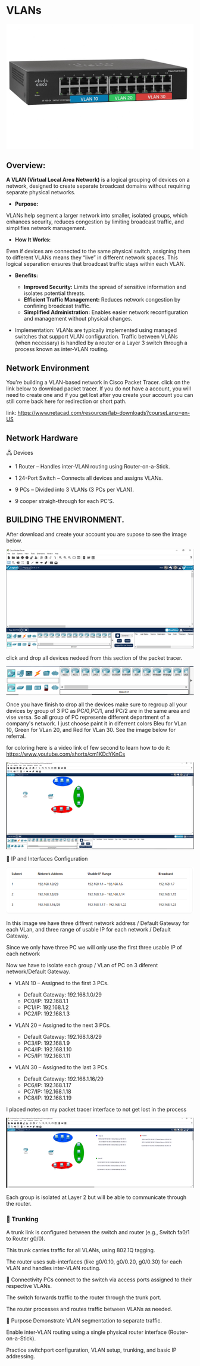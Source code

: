# VLANs

![Cisco switch with three vlan](E046E633-A3B8-49C0-8852-C8503ADE62D0.png)

## Overview:

**A VLAN (Virtual Local Area Network)** is a logical grouping of devices on a network, designed to create separate broadcast domains without requiring separate physical networks.

- **Purpose:**

VLANs help segment a larger network into smaller, isolated groups, which enhances security, reduces congestion by limiting broadcast traffic, and simplifies network management.

- **How It Works:**

Even if devices are connected to the same physical switch, assigning them to different VLANs means they “live” in different network spaces. This logical separation ensures that broadcast traffic stays within each VLAN.

- **Benefits:**
   - **Improved Security:** Limits the spread of sensitive information and isolates potential threats.
   - **Efficient Traffic Management:** Reduces network congestion by confining broadcast traffic.
   - **Simplified Administration:** Enables easier network reconfiguration and management without physical changes.

- Implementation:
VLANs are typically implemented using managed switches that support VLAN configuration. Traffic between VLANs (when necessary) is handled by a router or a Layer 3 switch through a process known as inter-VLAN routing.

 ## Network Environment

You're building a VLAN-based network in Cisco Packet Tracer.
click on the link below to download packet tracer. If you do not have a account, you will need to create one and if you get lost after you create your account you can still come back here for redirection or short path.

link: https://www.netacad.com/resources/lab-downloads?courseLang=en-US

## Network Hardware

🖧 Devices

- 1 Router – Handles inter-VLAN routing using Router-on-a-Stick.

- 1 24-Port Switch – Connects all devices and assigns VLANs.

- 9 PCs – Divided into 3 VLANs (3 PCs per VLAN).

- 9 cooper straigh-through for each PC'S. 

## BUILDING THE ENVIRONMENT.

After download and create your account you are supose to see the image below.

![empty environment of packet tracer](Capture1.PNG)

click and drop all devices nedeed from this section of the packet tracer.

![section of the packet tracer](Capture2.PNG)

Once you have finish to drop all the devices make sure to regroup all your devices by group of 3 PC as PC/0,PC/1, and PC/2 are in the same area and vise versa. So all group of PC represente different department of a company's network. I just choose paint it in diferrent colors Bleu for VLan 10, Green for VLan 20, and Red for VLan 30. See the image below for referral.  

for coloring here is a video link of few second to learn how to do it: https://www.youtube.com/shorts/cm1KDcYKnCs

![cisco environment](Capture6.PNG)

🧩 IP and Interfaces Configuration

![subnetting table for three network](Capture3.PNG)

In this image we have three diffrent network address / Default Gateway for each VLan, and three range of usable IP for each network / Default Gateway.

Since we only have three PC we will only use the first three usable IP of each network 

Now we have to isolate each group / VLan  of PC on 3 diferent network/Default Gateway. 

- VLAN 10 – Assigned to the first 3 PCs.
     - Default Gateway: 192.168.1.0/29
     - PC0/IP: 192.168.1.1
     - PC1/IP: 192.168.1.2
     - PC2/IP: 192.168.1.3
      
- VLAN 20 – Assigned to the next 3 PCs.
  - Default Gateway: 192.168.1.8/29
  - PC3/IP: 192.168.1.9
  - PC4/IP: 192.168.1.10
  - PC5/IP: 192.168.1.11

- VLAN 30 – Assigned to the last 3 PCs.
  - Default Gateway: 192.168.1.16/29
  - PC6/IP: 192.168.1.17
  - PC7/IP: 192.168.1.18
  - PC8/IP: 192.168.1.19

I placed notes on my packet tracer interface to not get lost in the process
    

![PC'S ROUTER AND SWITCH](https://github.com/Charmarke1/VLans/blob/0be75200dd6b340e5d087cbbe40c5ce952db7e23/Capture%20packet%20tracer.PNG)

Each group is isolated at Layer 2 but will be able to communicate through the router.



### 🔁 Trunking
A trunk link is configured between the switch and router (e.g., Switch fa0/1 to Router g0/0).

This trunk carries traffic for all VLANs, using 802.1Q tagging.

The router uses sub-interfaces (like g0/0.10, g0/0.20, g0/0.30) for each VLAN and handles inter-VLAN routing.

🔗 Connectivity
PCs connect to the switch via access ports assigned to their respective VLANs.

The switch forwards traffic to the router through the trunk port.

The router processes and routes traffic between VLANs as needed.

🎯 Purpose
Demonstrate VLAN segmentation to separate traffic.

Enable inter-VLAN routing using a single physical router interface (Router-on-a-Stick).

Practice switchport configuration, VLAN setup, trunking, and basic IP addressing.


